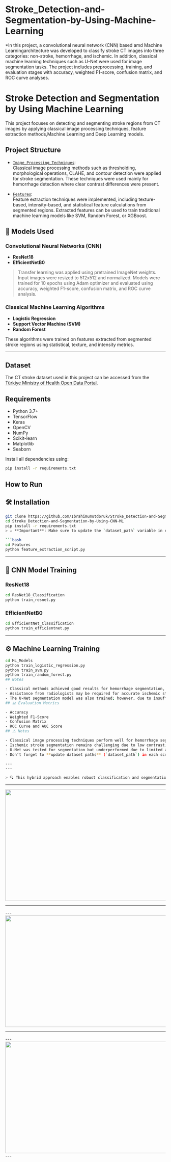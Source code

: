# Stroke_Detection-and-Segmentation-by-Using-Machine-Learning

*In this project, a convolutional neural network (CNN) based amd Machine Learningarchitecture was developed to classify stroke CT images into three categories: non-stroke, hemorrhage, and ischemic. In addition, classical machine learning techniques such as U-Net were used for image segmentation tasks. The project includes preprocessing, training, and evaluation stages with accuracy, weighted F1-score, confusion matrix, and ROC curve analyses. 
# Stroke Detection and Segmentation by Using Machine Learning

This project focuses on detecting and segmenting stroke regions from CT images by applying classical image processing techniques, feature extraction methods,Machine Learning  and Deep Learning models.

## Project Structure

- [`Image_Processing_Techniques`](https://github.com/Ibrahimumutdoruk/Stroke_Detection-and-Segmntation-by-Using-Machine-Learning/tree/main/Image_Processing_Techniques):  
  Classical image processing methods such as thresholding, morphological operations, CLAHE, and contour detection were applied for stroke segmentation. These techniques were used mainly for hemorrhage detection where clear contrast differences were present.

- [`Features`](https://github.com/Ibrahimumutdoruk/Stroke_Detection-and-Segmntation-by-Using-Machine-Learning/tree/main/Features):  
  Feature extraction techniques were implemented, including texture-based, intensity-based, and statistical feature calculations from segmented regions. Extracted features can be used to train traditional machine learning models like SVM, Random Forest, or XGBoost.

## 🧠 Models Used

### Convolutional Neural Networks (CNN)
- **ResNet18**
- **EfficientNetB0**

> Transfer learning was applied using pretrained ImageNet weights. Input images were resized to 512x512 and normalized. Models were trained for 10 epochs using Adam optimizer and evaluated using accuracy, weighted F1-score, confusion matrix, and ROC curve analysis.

### Classical Machine Learning Algorithms
- **Logistic Regression**
- **Support Vector Machine (SVM)**
- **Random Forest**

These algorithms were trained on features extracted from segmented stroke regions using statistical, texture, and intensity metrics.

---

## Dataset

The CT stroke dataset used in this project can be accessed from the [Türkiye Ministry of Health Open Data Portal](https://acikveri.saglik.gov.tr/Home/DataSets?categoryId=10).

## Requirements

- Python 3.7+
- TensorFlow
- Keras
- OpenCV
- NumPy
- Scikit-learn
- Matplotlib
- Seaborn

Install all dependencies using:

```bash
pip install -r requirements.txt
```

## How to Run

## 🛠 Installation

```bash
git clone https://github.com/Ibrahimumutdoruk/Stroke_Detection-and-Segmentation-by-Using-CNN-ML.git
cd Stroke_Detection-and-Segmentation-by-Using-CNN-ML
pip install -r requirements.txt
> ⚠️ **Important**: Make sure to update the `dataset_path` variable in each script before execution.

```bash
cd Features
python feature_extraction_script.py
```

---

## 🧠 CNN Model Training

### ResNet18
```bash
cd ResNet18_Classification
python train_resnet.py
```

### EfficientNetB0
```bash
cd EfficientNet_Classification
python train_efficientnet.py
```

---

## ⚙️ Machine Learning Training

```bash
cd ML_Models
python train_logistic_regression.py
python train_svm.py
python train_random_forest.py
## Notes

- Classical methods achieved good results for hemorrhage segmentation, but ischemic stroke segmentation remains challenging due to low contrast differences.
- Assistance from radiologists may be required for accurate ischemic stroke segmentation.
- The U-Net segmentation model was also trained; however, due to insufficient data, it did not achieve high performance. It can be further developed for better results.
## 📊 Evaluation Metrics

- Accuracy  
- Weighted F1-Score  
- Confusion Matrix  
- ROC Curve and AUC Score
## ⚠️ Notes

- Classical image processing techniques perform well for hemorrhage segmentation due to high contrast.
- Ischemic stroke segmentation remains challenging due to low contrast; expert support may be needed.
- U-Net was tested for segmentation but underperformed due to limited annotated data.
- Don’t forget to **update dataset paths** (`dataset_path`) in each script before running.

---
---

> 🔍 This hybrid approach enables robust classification and segmentation of medical images for stroke diagnosis.
```
---

<img src="https://github.com/user-attachments/assets/af8ff316-8495-40a0-83c5-a9347939d367" width="600" height="350">
<hr>
---
<img src="https://github.com/user-attachments/assets/b45eef24-f6ac-4d90-be6f-317cbf5235c5" width="600" height="350">
<hr>
---
<img src="https://github.com/user-attachments/assets/f74d9a3e-07dd-411d-b814-6813ddfb9989" width="600" height="350">
---
